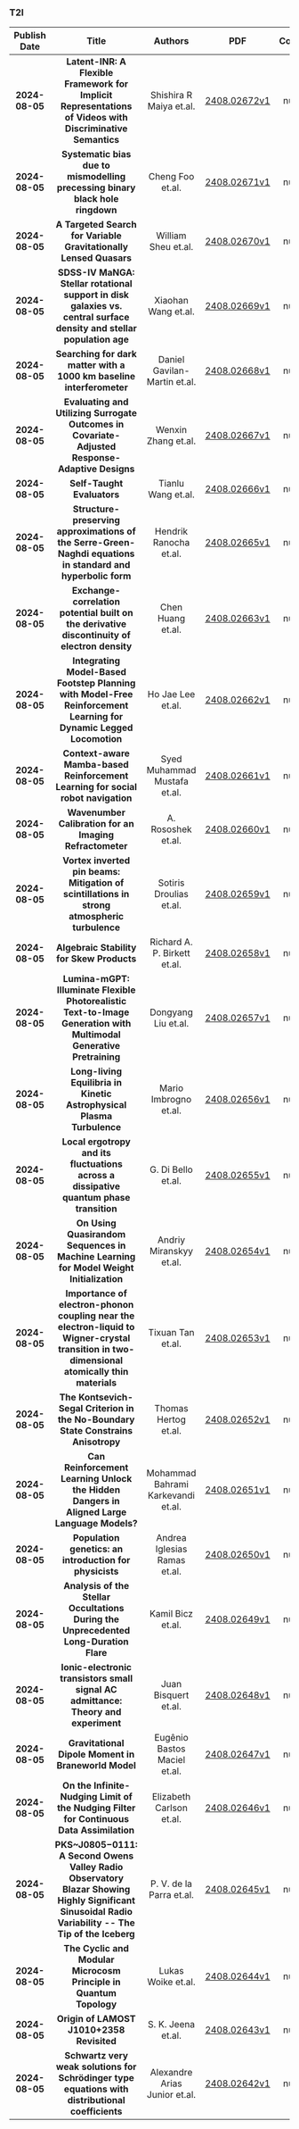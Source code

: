 
### T2I
|Publish Date|Title|Authors|PDF|Code|
| :---: | :---: | :---: | :---: | :---: |
|**2024-08-05**|**Latent-INR: A Flexible Framework for Implicit Representations of Videos with Discriminative Semantics**|Shishira R Maiya et.al.|[2408.02672v1](http://arxiv.org/abs/2408.02672v1)|null|
|**2024-08-05**|**Systematic bias due to mismodelling precessing binary black hole ringdown**|Cheng Foo et.al.|[2408.02671v1](http://arxiv.org/abs/2408.02671v1)|null|
|**2024-08-05**|**A Targeted Search for Variable Gravitationally Lensed Quasars**|William Sheu et.al.|[2408.02670v1](http://arxiv.org/abs/2408.02670v1)|null|
|**2024-08-05**|**SDSS-IV MaNGA: Stellar rotational support in disk galaxies vs. central surface density and stellar population age**|Xiaohan Wang et.al.|[2408.02669v1](http://arxiv.org/abs/2408.02669v1)|null|
|**2024-08-05**|**Searching for dark matter with a 1000 km baseline interferometer**|Daniel Gavilan-Martin et.al.|[2408.02668v1](http://arxiv.org/abs/2408.02668v1)|null|
|**2024-08-05**|**Evaluating and Utilizing Surrogate Outcomes in Covariate-Adjusted Response-Adaptive Designs**|Wenxin Zhang et.al.|[2408.02667v1](http://arxiv.org/abs/2408.02667v1)|null|
|**2024-08-05**|**Self-Taught Evaluators**|Tianlu Wang et.al.|[2408.02666v1](http://arxiv.org/abs/2408.02666v1)|null|
|**2024-08-05**|**Structure-preserving approximations of the Serre-Green-Naghdi equations in standard and hyperbolic form**|Hendrik Ranocha et.al.|[2408.02665v1](http://arxiv.org/abs/2408.02665v1)|null|
|**2024-08-05**|**Exchange-correlation potential built on the derivative discontinuity of electron density**|Chen Huang et.al.|[2408.02663v1](http://arxiv.org/abs/2408.02663v1)|null|
|**2024-08-05**|**Integrating Model-Based Footstep Planning with Model-Free Reinforcement Learning for Dynamic Legged Locomotion**|Ho Jae Lee et.al.|[2408.02662v1](http://arxiv.org/abs/2408.02662v1)|null|
|**2024-08-05**|**Context-aware Mamba-based Reinforcement Learning for social robot navigation**|Syed Muhammad Mustafa et.al.|[2408.02661v1](http://arxiv.org/abs/2408.02661v1)|null|
|**2024-08-05**|**Wavenumber Calibration for an Imaging Refractometer**|A. Rososhek et.al.|[2408.02660v1](http://arxiv.org/abs/2408.02660v1)|null|
|**2024-08-05**|**Vortex inverted pin beams: Mitigation of scintillations in strong atmospheric turbulence**|Sotiris Droulias et.al.|[2408.02659v1](http://arxiv.org/abs/2408.02659v1)|null|
|**2024-08-05**|**Algebraic Stability for Skew Products**|Richard A. P. Birkett et.al.|[2408.02658v1](http://arxiv.org/abs/2408.02658v1)|null|
|**2024-08-05**|**Lumina-mGPT: Illuminate Flexible Photorealistic Text-to-Image Generation with Multimodal Generative Pretraining**|Dongyang Liu et.al.|[2408.02657v1](http://arxiv.org/abs/2408.02657v1)|null|
|**2024-08-05**|**Long-living Equilibria in Kinetic Astrophysical Plasma Turbulence**|Mario Imbrogno et.al.|[2408.02656v1](http://arxiv.org/abs/2408.02656v1)|null|
|**2024-08-05**|**Local ergotropy and its fluctuations across a dissipative quantum phase transition**|G. Di Bello et.al.|[2408.02655v1](http://arxiv.org/abs/2408.02655v1)|null|
|**2024-08-05**|**On Using Quasirandom Sequences in Machine Learning for Model Weight Initialization**|Andriy Miranskyy et.al.|[2408.02654v1](http://arxiv.org/abs/2408.02654v1)|null|
|**2024-08-05**|**Importance of electron-phonon coupling near the electron-liquid to Wigner-crystal transition in two-dimensional atomically thin materials**|Tixuan Tan et.al.|[2408.02653v1](http://arxiv.org/abs/2408.02653v1)|null|
|**2024-08-05**|**The Kontsevich-Segal Criterion in the No-Boundary State Constrains Anisotropy**|Thomas Hertog et.al.|[2408.02652v1](http://arxiv.org/abs/2408.02652v1)|null|
|**2024-08-05**|**Can Reinforcement Learning Unlock the Hidden Dangers in Aligned Large Language Models?**|Mohammad Bahrami Karkevandi et.al.|[2408.02651v1](http://arxiv.org/abs/2408.02651v1)|null|
|**2024-08-05**|**Population genetics: an introduction for physicists**|Andrea Iglesias Ramas et.al.|[2408.02650v1](http://arxiv.org/abs/2408.02650v1)|null|
|**2024-08-05**|**Analysis of the Stellar Occultations During the Unprecedented Long-Duration Flare**|Kamil Bicz et.al.|[2408.02649v1](http://arxiv.org/abs/2408.02649v1)|null|
|**2024-08-05**|**Ionic-electronic transistors small signal AC admittance: Theory and experiment**|Juan Bisquert et.al.|[2408.02648v1](http://arxiv.org/abs/2408.02648v1)|null|
|**2024-08-05**|**Gravitational Dipole Moment in Braneworld Model**|Eugênio Bastos Maciel et.al.|[2408.02647v1](http://arxiv.org/abs/2408.02647v1)|null|
|**2024-08-05**|**On the Infinite-Nudging Limit of the Nudging Filter for Continuous Data Assimilation**|Elizabeth Carlson et.al.|[2408.02646v1](http://arxiv.org/abs/2408.02646v1)|null|
|**2024-08-05**|**PKS~J0805$-$0111: A Second Owens Valley Radio Observatory Blazar Showing Highly Significant Sinusoidal Radio Variability -- The Tip of the Iceberg**|P. V. de la Parra et.al.|[2408.02645v1](http://arxiv.org/abs/2408.02645v1)|null|
|**2024-08-05**|**The Cyclic and Modular Microcosm Principle in Quantum Topology**|Lukas Woike et.al.|[2408.02644v1](http://arxiv.org/abs/2408.02644v1)|null|
|**2024-08-05**|**Origin of LAMOST J1010+2358 Revisited**|S. K. Jeena et.al.|[2408.02643v1](http://arxiv.org/abs/2408.02643v1)|null|
|**2024-08-05**|**Schwartz very weak solutions for Schrödinger type equations with distributional coefficients**|Alexandre Arias Junior et.al.|[2408.02642v1](http://arxiv.org/abs/2408.02642v1)|null|
